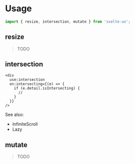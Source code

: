 <script lang="ts">
	import { subDays, subMonths } from 'date-fns';

	import Preview from '$lib/components/Preview.svelte';
  import Blockquote from '$docs/Blockquote.svelte';

	import { resize, intersection, mutate } from '$lib/actions/observer';
</script>

<h1>Usage</h1>

```js
import { resize, intersection, mutate } from 'svelte-ux';
```

<h2>resize</h2>

<Blockquote>TODO</Blockquote>

<h2>intersection</h2>

```svelte
<div
  use:intersection
  on:intersecting={(e) => {
    if (e.detail.isIntersecting) {
      //
    }
  }}
/>
```

See also:

- InfiniteScroll
- Lazy

<h2>mutate</h2>

<Blockquote>TODO</Blockquote>
